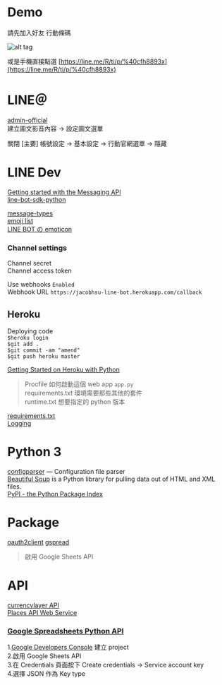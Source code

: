 # Demo
 
請先加入好友 行動條碼

![alt tag](https://imgur.com/kZAICSr.png)

或是手機直接點選 [https://line.me/R/ti/p/%40cfh8893x](https://line.me/R/ti/p/%40cfh8893x)


# LINE＠

[admin-official](https://at.line.me/tw/)  
建立圖文影音內容 -> 設定圖文選單  

關閉 [主要]  帳號設定 -> 基本設定 -> 行動官網選單 -> 隱藏

# LINE Dev 

[Getting started with the Messaging API](https://developers.line.me/console/channel/1566062594/basic/)  
[line-bot-sdk-python](https://github.com/line/line-bot-sdk-python)  

[message-types](https://developers.line.me/en/docs/messaging-api/message-types/)  
[emoji list](https://developers.line.me/media/messaging-api/emoji-list.pdf)  
[LINE BOT の emoticon](https://qiita.com/Repomn/items/b991f20e4fecd0577d4b)  

### Channel settings

Channel secret  
Channel access token  

Use webhooks `Enabled`  
Webhook URL  `https://jacobhsu-line-bot.herokuapp.com/callback`  

## Heroku 

Deploying code  
`$heroku login`   
`$git add .`  
`$git commit -am "amend"`  
`$git push heroku master`   

[Getting Started on Heroku with Python](https://devcenter.heroku.com/articles/getting-started-with-python#deploy-the-app)  

> Procfile 如何啟動這個 web app `app.py`  
requirements.txt 環境需要那些其他的套件  
runtime.txt 想要指定的 python 版本  

[requirements.txt](https://devcenter.heroku.com/articles/python-pip)  
[Logging](https://devcenter.heroku.com/articles/logging)  

# Python 3

[configparser](https://docs.python.org/3/library/configparser.html) — Configuration file parser  
[Beautiful Soup](https://www.crummy.com/software/BeautifulSoup/bs4/doc/) is a Python library for pulling data out of HTML and XML files.  
[PyPI - the Python Package Index](https://pypi.python.org/pypi)  

# Package

[oauth2client](https://pypi.python.org/pypi/oauth2client) 
[gspread](https://pypi.python.org/pypi/gspread/2.0.0)  
> 啟用 Google Sheets API 

# API

[currencylayer API](https://currencylayer.com/documentation)  
[Places API Web Service](https://developers.google.com/places/web-service/search?hl=zh-tw)  

### [Google Spreadsheets Python API](https://github.com/burnash/gspread)  

1.[Google Developers Console](https://console.developers.google.com/project) 建立 project  
2.啟用 Google Sheets API  
3.在 Credentials 頁面按下 Create credentials -> Service account key  
4.選擇 JSON 作為 Key type  


